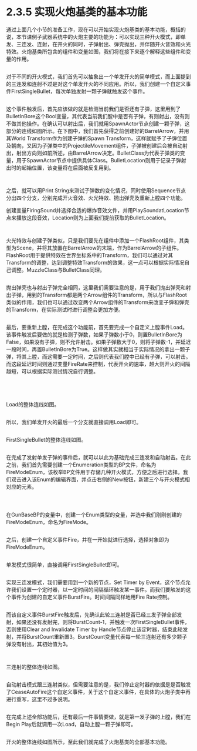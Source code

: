 # 2.3.5 实现火炮基类的基本功能

通过上面几个小节的准备工作，现在可以开始实现火炮基类的基本功能，概括的说，本节课例子武器系统中的火炮主要的功能为：可以实现三种开火模式，即单发、三连发、连射，在开火的同时，子弹射出、弹壳抛出，并伴随开火音效和火光特效。火炮基类所包含的组件和变量如图，我们将在接下来逐个解释这些组件和变量的作用。

<figure><img src="../../.gitbook/assets/image (69).png" alt=""><figcaption></figcaption></figure>

对于不同的开火模式，我们首先可以抽象出一个单发开火的简单模式，而上面提到的三连发和连射不过是对这个单发开火的不同应用。所以，我们创建一个自定义事件FirstSingleBullet，每次单独发射一颗子弹就触发这个事件。

<figure><img src="../../.gitbook/assets/image (99).png" alt=""><figcaption></figcaption></figure>

这个事件触发后，首先应该做的就是检测当前我们是否还有子弹，这里用到了BulletInBore这个Bool变量，其代表当前我们膛中是否有子弹，有则射出，没有则不做其他操作。在确认可以射出后，我们就用SpawnActor节点创建一颗子弹，这部分的连线如图所示。在下图中，我们首先获得之前创建好的BarrelArrow，并用其World Transform作为创建子弹的Spawn Transform，这样就赋予了子弹位置及朝向，又因为子弹类中的ProjectileMovement组件，子弹被创建后会被自动射出，射出方向则如前所述，由BarrelArrow决定。BulletClass为代表子弹类的变量，用于SpawnActor节点中提供具体Class。BulletLocation则用于记录子弹射出时的起始位置，该变量将在后面被反复用到。

<figure><img src="../../.gitbook/assets/image (25).png" alt=""><figcaption></figcaption></figure>

<figure><img src="../../.gitbook/assets/image (50).png" alt=""><figcaption></figcaption></figure>

之后，就可以用Print String来测试子弹数的变化情况，同时使用Sequence节点分出四个分支，分别完成开火音效、火光特效、抛出弹壳及重新上膛四个功能。

创建变量FiringSound并选择合适的爆炸音效文件，并用PlaySoundatLocation节点来播放这段音效，Location则为上面我们提前获取的BulletLocation。

<figure><img src="../../.gitbook/assets/image (53).png" alt=""><figcaption></figcaption></figure>

<figure><img src="../../.gitbook/assets/image (70).png" alt=""><figcaption></figcaption></figure>

火光特效与创建子弹类似，只是我们要先在组件中添加一个FlashRoot组件，其类型为Scene，并将其放置在BarrelArrow的末端，作为BarrelArrow的子组件。FlashRoot用于提供特效在世界坐标系中的Transform，我们可以通过对其Transform的调整，达到调整特效Transform的效果，这一点可以根据实际情况自己调整。MuzzleClass与BulletClass同理。

<figure><img src="../../.gitbook/assets/image (59).png" alt=""><figcaption></figcaption></figure>

抛出弹壳也与射出子弹完全相同，这里我们需要注意的是，用于我们抛出弹壳和射出子弹，用到的Transform都是两个Arrow组件的Transform，所以与FlashRoot类似的作用，我们也可以通过改变两个Arrow组件的Transform来改变子弹和弹壳的Transform，在实际测试时进行调整会更加方便。

<figure><img src="../../.gitbook/assets/image (96).png" alt=""><figcaption></figcaption></figure>

最后，要重新上膛，在完成这个功能前，首先要完成一个自定义上膛事件Load。该事件触发后要做的就是检测子弹数，如果子弹数小于0，则置BulletInBore为False，如果没有子弹，则不允许射击。如果子弹数大于0，则将子弹数-1，并延迟一段时间，再置BulletInBore为True。这样做其实就相当于实际情况的拿出一颗子弹，将其上膛，而这需要一定时间，之后则代表我们膛中已经有子弹，可以射击。而这段延迟时间则通过变量FireRate来控制，代表开火的速率，越大则开火的间隔越短，可以根据实际测试情况自行调整。

<figure><img src="../../.gitbook/assets/image (62).png" alt=""><figcaption></figcaption></figure>

<figure><img src="../../.gitbook/assets/image (41).png" alt=""><figcaption></figcaption></figure>

<figure><img src="../../.gitbook/assets/image (16).png" alt=""><figcaption></figcaption></figure>

<figure><img src="../../.gitbook/assets/image (24).png" alt=""><figcaption></figcaption></figure>

Load的整体连线如图。

<figure><img src="../../.gitbook/assets/image (17).png" alt=""><figcaption></figcaption></figure>

所以，我们单发开火的最后一个分支就直接调用Load即可。

<figure><img src="../../.gitbook/assets/image (54).png" alt=""><figcaption></figcaption></figure>

FirstSingleBullet的整体连线如图。

<figure><img src="../../.gitbook/assets/image (18).png" alt=""><figcaption></figcaption></figure>

在完成了发射单发子弹的事件后，就可以以此为基础完成三连发和自动射击。在此之前，我们首先需要创建一个Enumeration类型的BP文件，命名为FireModeEnum，该枚举BP文件用于存储几种开火模式，方便之后进行选择。我们双击进入该Enum的编辑界面，并点击右侧的New按钮，新建三个与开火模式相对应的元素。

<figure><img src="../../.gitbook/assets/image (294).png" alt=""><figcaption></figcaption></figure>

<figure><img src="../../.gitbook/assets/image (269).png" alt=""><figcaption></figcaption></figure>

<figure><img src="../../.gitbook/assets/image (204).png" alt=""><figcaption></figcaption></figure>

在GunBaseBP的变量中，创建一个Enum类型的变量，并选中我们刚刚创建的FireModeEnum，命名为FireMode。

<figure><img src="../../.gitbook/assets/image (225).png" alt=""><figcaption></figcaption></figure>

之后，创建一个自定义事件Fire，并在一开始就进行选择，选择对象即为FireModeEnum。

<figure><img src="../../.gitbook/assets/image (221).png" alt=""><figcaption></figcaption></figure>

单发模式很简单，直接调用FirstSingleBullet即可。

<figure><img src="../../.gitbook/assets/image (292).png" alt=""><figcaption></figcaption></figure>

实现三连发模式，我们需要用到一个新的节点，Set Timer by Event，这个节点允许我们设置一个定时器，以一定时间的间隔循环触发某一事件。而我们要触发的这个事件为创建的自定义事件BurstFire。时间间隔同样地用Fire Rate控制。

<figure><img src="../../.gitbook/assets/image (255).png" alt=""><figcaption></figcaption></figure>

而该自定义事件BurstFire触发后，先确认此轮三连射是否已经三发子弹全部发射，如果还没有发射完，则将BurstCount-1，并触发一次FirstSingleBullet事件，否则使用Clear and Invalidate Timer by Handle节点停止该定时器，结束此轮发射，并将BurstCount重新置3。BurstCount变量代表每一轮三连射还有多少颗子弹没有射出，其初始值为3。

<figure><img src="../../.gitbook/assets/image (279).png" alt=""><figcaption></figcaption></figure>

<figure><img src="../../.gitbook/assets/image (207).png" alt=""><figcaption></figcaption></figure>

三连射的整体连线如图。

<figure><img src="../../.gitbook/assets/image (268).png" alt=""><figcaption></figcaption></figure>

自动射击模式跟三连射类似，但需要注意的是，我们停止定时器的依据是是否触发了CeaseAutoFire这个自定义事件，关于这个自定义事件，在具体的火炮子类中再进行重写，这里不过多说明。

<figure><img src="../../.gitbook/assets/image (218).png" alt=""><figcaption></figcaption></figure>

在完成上述全部功能后，还有最后一件事情要做，就是第一发子弹的上膛，我们在Begin Play后就调用一次Load，自动上膛一颗子弹即可。

<figure><img src="../../.gitbook/assets/image (245).png" alt=""><figcaption></figcaption></figure>

开火的整体连线如图所示，至此我们就完成了火炮基类的全部基本功能。

<figure><img src="../../.gitbook/assets/image (241).png" alt=""><figcaption></figcaption></figure>
